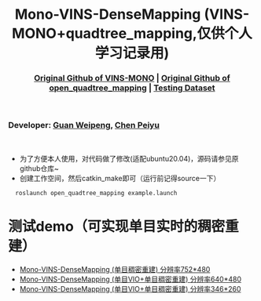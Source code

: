  [comment]: <> (# Mono-VINS-DenseMapping)

 <h1 align="center"> Mono-VINS-DenseMapping (VINS-MONO+quadtree_mapping,仅供个人学习记录用)
  </h1>


[comment]: <> (  <h2 align="center">PAPER</h2>)
  <h3 align="center">
  <a href="https://github.com/HKUST-Aerial-Robotics/VINS-Mono">Original Github of VINS-MONO</a>
  | <a href="https://github.com/HKUST-Aerial-Robotics/open_quadtree_mapping">Original Github of open_quadtree_mapping</a>
  | <a href="https://github.com/arclab-hku/Event_based_VO-VIO-SLAM?tab=readme-ov-file#5-evi-sam">Testing Dataset</a>
  </h3>
  <div align="center"></div>

<br>

### Developer: [Guan Weipeng](https://kwanwaipang.github.io/), [Chen Peiyu](https://github.com/cpymaple)

<br>

  * 为了方便本人使用，对代码做了修改(适配ubuntu20.04)，源码请参见原github仓库~
  * 创建工作空间，然后catkin_make即可（运行前记得source一下）

~~~
  roslaunch open_quadtree_mapping example.launch
~~~

# 测试demo（可实现单目实时的稠密重建）
* [Mono-VINS-DenseMapping (单目稠密重建) 分辨率752*480](https://www.bilibili.com/video/BV1Yp421X7xt/?spm_id_from=333.788&vd_source=a88e426798937812a8ffc1a9be5a3cb7)
* [Mono-VINS-DenseMapping (单目VIO+单目稠密重建) 分辨率640*480](https://www.bilibili.com/video/BV15H4y1N7un/?vd_source=a88e426798937812a8ffc1a9be5a3cb7)
* [Mono-VINS-DenseMapping (单目VIO+单目稠密重建) 分辨率346*260](https://www.bilibili.com/video/BV1Ji42127Vi/?vd_source=a88e426798937812a8ffc1a9be5a3cb7)
